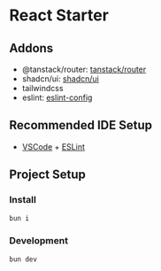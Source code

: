 # React Starter

## Addons

- @tanstack/router: [tanstack/router](https://tanstack.com/router)
- shadcn/ui: [shadcn/ui](https://ui.shadcn.com)
- tailwindcss
- eslint: [eslint-config](https://github.com/antfu/eslint-config)

## Recommended IDE Setup

- [VSCode](https://code.visualstudio.com/) + [ESLint](https://marketplace.visualstudio.com/items?itemName=dbaeumer.vscode-eslint)

## Project Setup

### Install

```bash
bun i
```

### Development

```bash
bun dev
```
